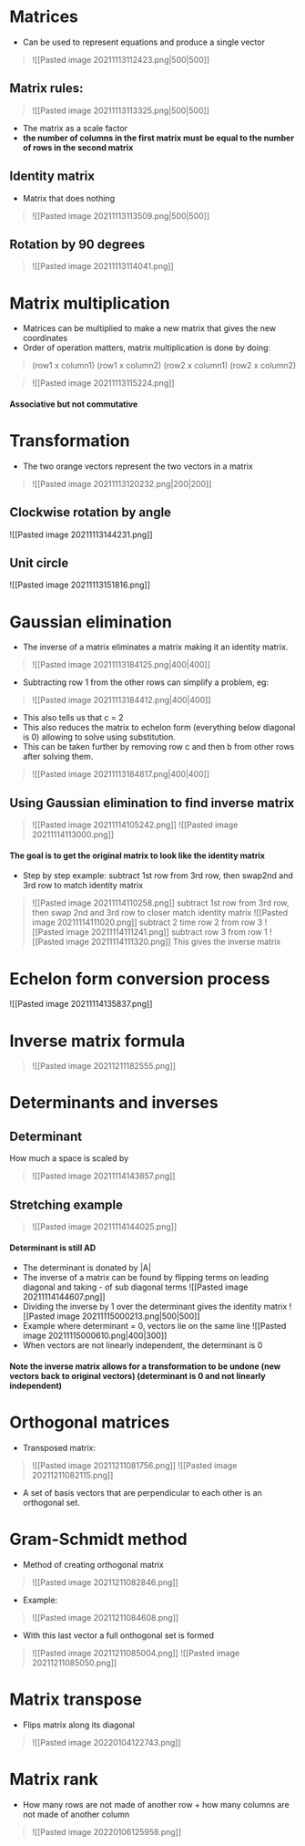 # Matrices
- Can be used to represent equations and produce a single vector
> ![[Pasted image 20211113112423.png|500|500]]
## Matrix rules:
>![[Pasted image 20211113113325.png|500|500]]
- The matrix as a scale factor
- **the number of columns in the first matrix must be equal to the number of rows in the second matrix**
## Identity matrix
- Matrix that does nothing
>![[Pasted image 20211113113509.png|500|500]]
## Rotation by 90 degrees
>![[Pasted image 20211113114041.png]]
# Matrix multiplication 
- Matrices can be multiplied to make a new matrix that gives the new coordinates 
- Order of operation matters, matrix multiplication is done by doing:
> (row1 x column1) (row1 x column2)
> (row2 x column1) (row2 x column2)

>![[Pasted image 20211113115224.png]]
#### Associative but not commutative
# Transformation
- The two orange vectors represent the two vectors in a matrix
>![[Pasted image 20211113120232.png|200|200]]
## Clockwise rotation by angle
![[Pasted image 20211113144231.png]]
## Unit circle 
![[Pasted image 20211113151816.png]]
# Gaussian elimination 
- The inverse of a matrix eliminates a matrix making it an identity matrix.
> ![[Pasted image 20211113184125.png|400|400]]
- Subtracting row 1 from the other rows can simplify a problem, eg:
>![[Pasted image 20211113184412.png|400|400]]
- This also tells us that c = 2	
- This also reduces the matrix to echelon form (everything below diagonal is 0) allowing to solve using substitution.
- This can be taken further by removing row c and then b from other rows after solving them.
>![[Pasted image 20211113184817.png|400|400]]
## Using Gaussian elimination to find inverse matrix
>![[Pasted image 20211114105242.png]]
>![[Pasted image 20211114113000.png]]
#### The goal is to get the original matrix to look like the identity matrix
- Step by step example: subtract 1st row from 3rd row, then swap2nd and 3rd row to match identity matrix
>![[Pasted image 20211114110258.png]]
 subtract 1st row from 3rd row, then swap 2nd and 3rd row to closer match identity matrix
 ![[Pasted image 20211114111020.png]]
 subtract 2 time row 2 from row 3
 ![[Pasted image 20211114111241.png]]
 subtract row 3 from row 1
 ![[Pasted image 20211114111320.png]]
 This gives the inverse matrix
 
 # Echelon form conversion process
 ![[Pasted image 20211114135837.png]]
 
 # Inverse matrix formula
 >![[Pasted image 20211211182555.png]]
 # Determinants and inverses
 ## Determinant
 How much a space is scaled by
 >![[Pasted image 20211114143857.png]]

## Stretching example
>![[Pasted image 20211114144025.png]]
#### Determinant is still AD
- The determinant is donated by |A|
- The inverse of a matrix can be found by flipping terms on leading diagonal and taking - of sub diagonal terms
![[Pasted image 20211114144607.png]]
- Dividing the inverse by 1 over the determinant gives the identity matrix 
![[Pasted image 20211115000213.png|500|500]]
- Example where determinant = 0, vectors lie on the same line
![[Pasted image 20211115000610.png|400|300]] 
- When vectors are not linearly independent, the determinant is 0
#### Note the inverse matrix allows for a transformation to be undone (new vectors back to original vectors) (determinant is 0 and not linearly independent)
# Orthogonal matrices
- Transposed matrix:
>![[Pasted image 20211211081756.png]]
>![[Pasted image 20211211082115.png]]
- A set of basis vectors that are perpendicular to each other is an orthogonal set.

# Gram-Schmidt method
- Method of creating orthogonal matrix
>![[Pasted image 20211211082846.png]]
- Example:
>![[Pasted image 20211211084608.png]]
- With this last vector a full onthogonal set is formed
>![[Pasted image 20211211085004.png]]
>![[Pasted image 20211211085050.png]]

# Matrix transpose
- Flips matrix along its diagonal
>![[Pasted image 20220104122743.png]]

# Matrix rank
- How many rows are not made of another row + how many columns are not made of another column
>![[Pasted image 20220106125958.png]]

